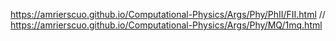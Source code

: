 
https://amrierscuo.github.io/Computational-Physics/Args/Phy/PhII/FII.html //
https://amrierscuo.github.io/Computational-Physics/Args/Phy/MQ/1mq.html
